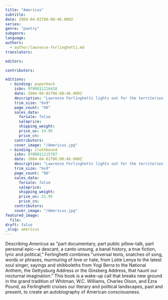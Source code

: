 ```yaml
---
title: "Americus"
subtitle:
date: 2004-04-01T06:00:46.000Z
series:
genre: "poetry"
subgenre:
language:
authors:
  - author/lawrence-ferlinghetti.md
translators:

editors:

contributors:

editions:
  - binding: paperback
    isbn: 9780811216418
    date: 2004-04-01T06:00:46.000Z
    description: "Lawrence Ferlinghetti lights out for the territories with Book I of his own born-in-the-U.S.A. epic, Americus, now available as a New Directions Paperbook. "
    trim_size: "6x9"
    page_count: "96"
    sales_data:
      forsale: false
      saleprice:
      shipping_weight:
      price_us: 14.95
      price_cn:
    contributors:
    cover_image: "/Americus.jpg"
  - binding: clothbound
    isbn: 9780811215787
    date: 2004-04-01T06:00:46.000Z
    description: "Lawrence Ferlinghetti lights out for the territories with Book I of his own born-in-the-U.S.A. epic, Americus, now available as a New Directions Paperbook. "
    trim_size: "6x9"
    page_count: "96"
    sales_data:
      forsale: false
      saleprice:
      shipping_weight:
      price_us: 21.95
      price_cn:
    contributors:
    cover_image: "/Americus.jpg"
featured_image:
  file:
draft: false
_slug: americus
---
```


Describing _Americus_ as "part documentary, part public pillow-talk, part personal epic—a descant, a canto unsung, a banal history, a true fiction, lyric and political," Ferlinghetti combines "universal texts, snatches of song, words or phrases, murmuring of love or hate, from Lotte Lenya to the latest soul singer, sayings and shibboleths from Yogi Berra to the National Anthem, the Gettysburg Address or the Ginsberg Address, that haunt our nocturnal imagination." This book is a wake-up call that breaks new ground in the grand tradition of Whitman, W.C. Williams, Charles Olson, and Ezra Pound, as Ferlinghetti cruises our literary and political landscapes, past and present, to create an autobiography of American consciousness.

